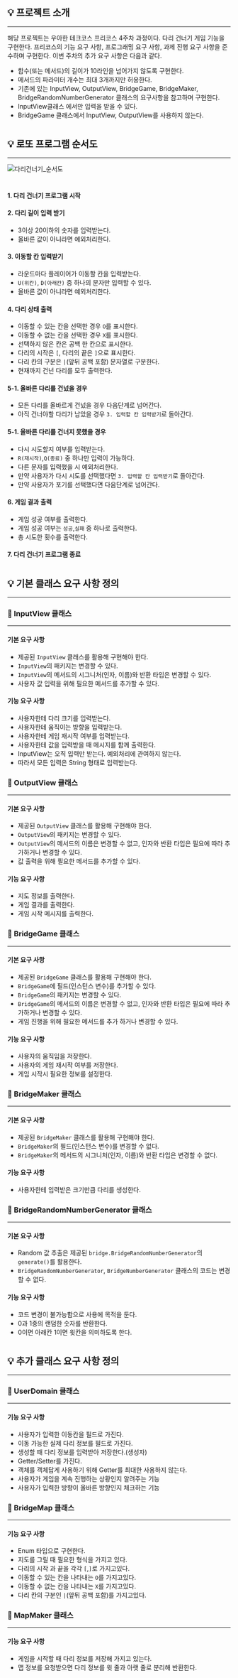 ## 💡 프로젝트 소개
- - -
해당 프로젝트는 우아한 테크코스 프리코스 4주차 과정이다.
다리 건너기 게임 기능을 구현한다. 프리코스의 기능 요구 사항, 프로그래밍 요구 사항, 과제 진행 요구 사항을 준수하며 구현한다.
이번 주차의 추가 요구 사항은 다음과 같다.
- 함수(또는 메서드)의 길이가 10라인을 넘어가지 않도록 구현한다.
- 메서드의 파라미터 개수는 최대 3개까지만 허용한다.
- 기존에 있는 InputView, OutputView, BridgeGame, BridgeMaker, BridgeRandomNumberGenerator 클래스의 요구사항을 참고하며 구현한다.
- InputView클래스 에서만 입력을 받을 수 있다.
- BridgeGame 클래스에서 InputView, OutputView를 사용하지 않는다.

#
#
## 💡 로또 프로그램 순서도
- - -
![다리건너기_순서도](https://user-images.githubusercontent.com/51317476/202374894-548bc7fd-bae8-4f75-b8f6-8a1bd4358774.png)
#



#### 1. 다리 건너기 프로그램 시작
#### 2. 다리 길이 입력 받기
- 3이상 20이하의 숫자를 입력받는다.
- 올바른 값이 아니라면 예외처리한다.
#### 3. 이동할 칸 입력받기
- 라운드마다 플레이어가 이동할 칸을 입력받는다.
- `U(위칸)`, `D(아래칸)` 중 하나의 문자만 입력할 수 있다.
- 올바른 값이 아니라면 예외처리한다.
#### 4. 다리 상태 출력
- 이동할 수 있는 칸을 선택한 경우 `O`를 표시한다.
- 이동할 수 없는 칸을 선택한 경우 `X`를 표시한다.
- 선택하지 않은 칸은 공백 한 칸으로 표시한다.
- 다리의 시작은 `[`, 다리의 끝은 `]`으로 표시한다.
- 다리 칸의 구분은 ` | `(앞뒤 공백 포함) 문자열로 구분한다.
- 현재까지 건넌 다리를 모두 출력한다.
#### 5-1. 올바른 다리를 건넜을 경우
- 모든 다리를 올바르게 건넜을 경우 다음단계로 넘어간다.
- 아직 건너야할 다리가 남았을 경우 `3. 입력할 칸 입력받기`로 돌아간다.
#### 5-1. 올바른 다리를 건너지 못했을 경우
- 다시 시도할지 여부를 입력받는다.
- `R(재시작)`,`Q(종료)` 중 하나만 입력이 가능하다.
- 다른 문자를 입력했을 시 예외처리한다.
- 만약 사용자가 다시 시도를 선택했다면 `3. 입력할 칸 입력받기`로 돌아간다.
- 만약 사용자가 포기를 선택했다면 다음단계로 넘어간다.
#### 6. 게임 결과 출력
- 게임 성공 여부를 출력한다.
- 게임 성공 여부는 `성공`,`실패` 중 하나로 출력한다.
- 총 시도한 횟수를 출력한다.
#### 7. 다리 건너기 프로그램 종료

#
#
## 💡 기본 클래스 요구 사항 정의
- - -
### 🌉 InputView 클래스
***
#### 기본 요구 사항
- 제공된 `InputView` 클래스를 활용해 구현해야 한다.
- `InputView`의 패키지는 변경할 수 있다.
- `InputView`의 메서드의 시그니처(인자, 이름)와 반환 타입은 변경할 수 있다.
- 사용자 값 입력을 위해 필요한 메서드를 추가할 수 있다.
#### 기능 요구 사항
- 사용자한테 다리 크기를 입력받는다.
- 사용자한테 움직이는 방향을 입력받는다.
- 사용자한테 게임 재시작 여부를 입력받는다.
- 사용자한테 값을 입력받을 때 메시지를 함께 출력한다.
- InputView는 오직 입력만 받는다. 예외처리에 관여하지 않는다.
- 따라서 모든 입력은 String 형태로 입력받는다.


### 🌉 OutputView 클래스
***
#### 기본 요구 사항
- 제공된 `OutputView` 클래스를 활용해 구현해야 한다.
- `OutputView`의 패키지는 변경할 수 있다.
- `OutputView`의 메서드의 이름은 변경할 수 없고, 인자와 반환 타입은 필요에 따라 추가하거나 변경할 수 있다.
- 값 출력을 위해 필요한 메서드를 추가할 수 있다.
#### 기능 요구 사항
- 지도 정보를 출력한다.
- 게임 결과를 출력한다.
- 게임 시작 메시지를 출력한다.

### 🌉 BridgeGame 클래스
***
#### 기본 요구 사항
- 제공된 `BridgeGame` 클래스를 활용해 구현해야 한다.
- `BridgeGame`에 필드(인스턴스 변수)를 추가할 수 있다.
- `BridgeGame`의 패키지는 변경할 수 있다.
- `BridgeGame`의 메서드의 이름은 변경할 수 없고, 인자와 반환 타입은 필요에 따라 추가하거나 변경할 수 있다.
- 게임 진행을 위해 필요한 메서드를 추가 하거나 변경할 수 있다.
#### 기능 요구 사항
- 사용자의 움직임을 저장한다.
- 사용자의 게임 재시작 여부를 저장한다.
- 게임 시작시 필요한 정보를 설정한다.

### 🌉 BridgeMaker 클래스
***
#### 기본 요구 사항
- 제공된 `BridgeMaker` 클래스를 활용해 구현해야 한다.
- `BridgeMaker`의 필드(인스턴스 변수)를 변경할 수 없다.
- `BridgeMaker`의 메서드의 시그니처(인자, 이름)와 반환 타입은 변경할 수 없다.
#### 기능 요구 사항
- 사용자한테 입력받은 크기만큼 다리를 생성한다.

### 🌉 BridgeRandomNumberGenerator 클래스
***
#### 기본 요구 사항
- Random 값 추출은 제공된 `bridge.BridgeRandomNumberGenerator`의 `generate()`를 활용한다.
- `BridgeRandomNumberGenerator`, `BridgeNumberGenerator` 클래스의 코드는 변경할 수 없다.
#### 기능 요구 사항
- 코드 변경이 불가능함으로 사용에 목적을 둔다.
- 0과 1중의 랜덤한 숫자를 반환한다.
- 0이면 아래칸 1이면 윗칸을 의미하도록 한다.
#
#

## 💡 추가 클래스 요구 사항 정의
- - -
### 🌉 UserDomain 클래스
***
#### 기능 요구 사항
- 사용자가 입력한 이동칸을 필드로 가진다.
- 이동 가능한 실제 다리 정보를 필드로 가진다.
- 생성할 때 다리 정보를 입력받아 저장한다.(생성자)
- Getter/Setter를 가진다.
- 객체를 객체답게 사용하기 위해 Getter를 최대한 사용하지 않는다.
- 사용자가 게임을 계속 진행하는 상황인지 알려주는 기능
- 사용자가 입력한 방향이 올바른 방향인지 체크하는 기능

### 🌉 BridgeMap 클래스
***
#### 기능 요구 사항
- Enum 타입으로 구현한다.
- 지도를 그릴 때 필요한 형식을 가지고 있다.
- 다리의 시작 과 끝을 각각 `[`,`]`로 가지고있다.
- 이동할 수 있는 칸을 나타내는 `O`를 가지고있다.
- 이동할 수 없는 칸을 나타내는 `X`를 가지고있다.
- 다리 칸의 구분인 ` | `(앞뒤 공백 포함)를 가지고있다.

### 🌉 MapMaker 클래스
***
#### 기능 요구 사항
- 게임을 시작할 때 다리 정보를 저장해 가지고 있는다.
- 맵 정보를 요청받으면 다리 정보를 윗 줄과 아랫 줄로 분리해 반환한다.